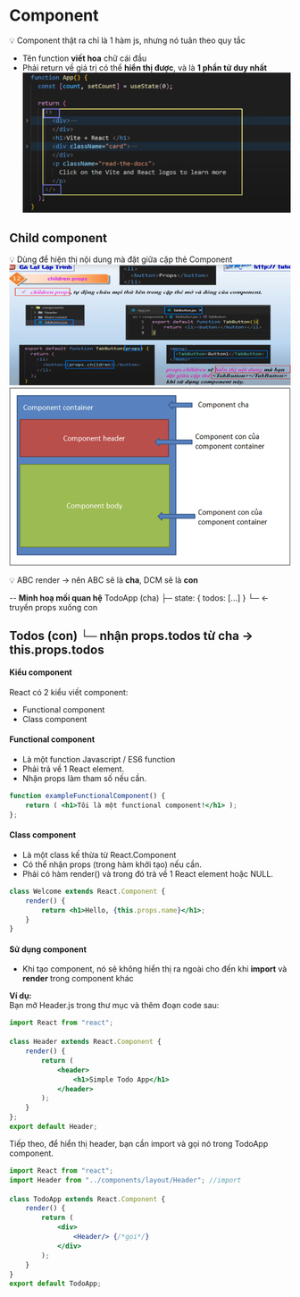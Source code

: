 # Component
💡 Component thật ra chỉ là 1 hàm js, nhưng nó tuân theo quy tắc  
- Tên function **viết hoa** chữ cái đầu
- Phải return về giá trị có thể **hiển thị được**, và là **1 phần tử duy nhất**
![alt text](image.png)

## Child component
💡 Dùng để hiện thị nội dung mà đặt giữa cặp thẻ Component  
![alt text](childcompo.png)
![alt text](image-1.png)
  
💡 ABC render <DCM /> -> nên ABC sẽ là **cha**, DCM sẽ là **con**

--
**Minh hoạ mối quan hệ**
TodoApp (cha)
 ├─ state: { todos: [...] }
 └─ <Todos todos={this.state.todos} />  ← truyền props xuống con

Todos (con)
 └─ nhận props.todos từ cha → this.props.todos
--

#### Kiểu component
React có 2 kiểu viết component:  
- Functional component  
- Class component  

#### Functional component
- Là một function Javascript / ES6 function 
- Phải trả về 1 React element. 
- Nhận props làm tham số nếu cần. 
```jsx
function exampleFunctionalComponent() { 
    return ( <h1>Tôi là một functional component!</h1> ); 
};
```
#### Class component
- Là một class kế thừa từ React.Component 
- Có thể nhận props (trong hàm khởi tạo) nếu cần. 
- Phải có hàm render() và trong đó trả về 1 React element hoặc NULL.
```jsx
class Welcome extends React.Component { 
    render() { 
        return <h1>Hello, {this.props.name}</h1>; 
    } 
} 
```
#### Sử dụng component
- Khi tạo component, nó sẽ không hiển thị ra ngoài cho đến khi **import** và **render** trong component khác

  
**Ví dụ:**  
Bạn mở Header.js trong thư mục và thêm đoạn code sau: 
```jsx
import React from "react"; 
 
class Header extends React.Component { 
    render() { 
        return ( 
            <header> 
                <h1>Simple Todo App</h1> 
            </header> 
        ); 
    } 
}; 
export default Header; 
```
Tiếp theo, để hiển thị header, bạn cần import và gọi nó trong TodoApp component. 
```jsx
import React from "react"; 
import Header from "../components/layout/Header"; //import
 
class TodoApp extends React.Component { 
    render() { 
        return ( 
            <div> 
                <Header/> {/*gọi*/}
            </div> 
        ); 
    } 
} 
export default TodoApp; 
```